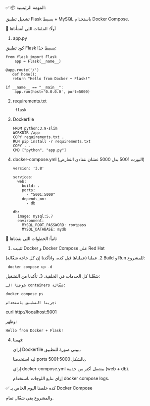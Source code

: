 ✅ 📦 المهمة الرئيسية:

تشغيل تطبيق Flask بسيط + MySQL باستخدام Docker Compose.

🧱 أولًا: الملفات اللي أنشأناها
1. app.py


كود تطبيق Flask بسيط جدًا:

    from flask import Flask
        app = Flask(__name__)

    @app.route('/')
       def home():
       return "Hello from Docker + Flask!"

    if __name__ == "__main__":
        app.run(host='0.0.0.0', port=5000)

2. requirements.txt

        flask

3. Dockerfile

       FROM python:3.9-slim
       WORKDIR /app
       COPY requirements.txt .
       RUN pip install -r requirements.txt
       COPY . .
       CMD ["python", "app.py"]


4. docker-compose.yml (البورت 5001 بدل 5000 عشان نتفادى التعارض)

       version: '3.8'

       services:
         web:
           build: .
           ports:
             - "5001:5000"
           depends_on:
             - db

       db:
         image: mysql:5.7
         environment:
           MYSQL_ROOT_PASSWORD: rootpass
           MYSQL_DATABASE: mydb


🔧 ثانياً: الخطوات اللي نفذناها

1. تثبيت Docker و Docker Compose على Red Hat

(عملناها قبل كده، واتأكدنا إن كل حاجة شغّالة)
2. عملنا Build و Run للمشروع:

     docker compose up -d

شغّلنا كل الخدمات في الخلفية.
3. تأكدنا من التشغيل:

    شوفنا الـ containers شغّالة:

    docker compose ps

    جربنا التطبيق باستخدام:

curl http://localhost:5001

وظهر:

    Hello from Docker + Flask!

4. فهمنا:

    إزاي Dockerfile بيبني صورة للتطبيق.

    ليه استخدمنا ports بالشكل 5001:5000.

    إزاي docker-compose.yml بيشغل أكتر من خدمة (web + db).

    إزاي نتابع اللوجات باستخدام docker compose logs.

✅ كده خلصنا اليوم الخاص بـ Docker Compose

والمشروع بقى شغّال تمام.
